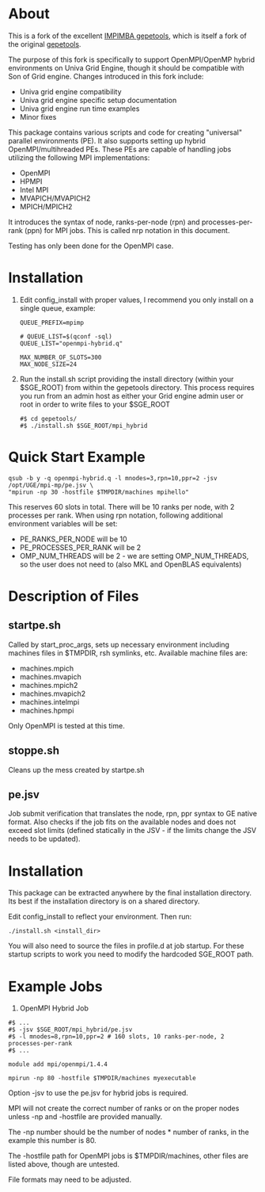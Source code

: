 About
=====

This is a fork of the excellent [IMPIMBA gepetools](https://github.com/IMPIMBA/gepetools), which is 
itself a fork of the original [gepetools](https://github.com/brlindblom/gepetools).

The purpose of this fork is specifically to support OpenMPI/OpenMP hybrid environments on 
Univa Grid Engine, though it should be compatible with Son of Grid engine. Changes introduced 
in this fork include:

 * Univa grid engine compatibility
 * Univa grid engine specific setup documentation
 * Univa grid engine run time examples
 * Minor fixes

This package contains various scripts and code for creating "universal" parallel
environments (PE). It also supports setting up hybrid OpenMPI/multihreaded PEs.
These PEs are capable of handling jobs utilizing the following MPI implementations:

 * OpenMPI
 * HPMPI
 * Intel MPI
 * MVAPICH/MVAPICH2
 * MPICH/MPICH2

It introduces the syntax of node, ranks-per-node (rpn) and processes-per-rank (ppn)
for MPI jobs. This is called nrp notation in this document.

Testing has only been done for the OpenMPI case.

Installation
============

1. Edit config_install with proper values, I recommend you only install on a single queue, example:
   ```
   QUEUE_PREFIX=mpimp
   
   # QUEUE_LIST=$(qconf -sql)
   QUEUE_LIST="openmpi-hybrid.q"
   
   MAX_NUMBER_OF_SLOTS=300
   MAX_NODE_SIZE=24
   ```

2. Run the install.sh script providing the install directory (within your $SGE_ROOT) from within 
   the gepetools directory. This process requires you run from an admin host as either your 
   Grid engine admin user or root in order to write files to your $SGE_ROOT
   ```
   #$ cd gepetools/
   #$ ./install.sh $SGE_ROOT/mpi_hybrid
   ``` 

Quick Start Example
===================

```
qsub -b y -q openmpi-hybrid.q -l mnodes=3,rpn=10,ppr=2 -jsv /opt/UGE/mpi-mp/pe.jsv \
"mpirun -np 30 -hostfile $TMPDIR/machines mpihello"
```

This reserves 60 slots in total. There will be 10 ranks per node, with
2 processes per rank.
When using rpn notation, following additional environment variables will be set:

* PE_RANKS_PER_NODE will be 10
* PE_PROCESSES_PER_RANK will be 2
* OMP_NUM_THREADS will be 2 - we are setting OMP_NUM_THREADS, so the user does not
  need to (also MKL and OpenBLAS equivalents)


Description of Files
====================

startpe.sh
----------

  Called by start\_proc\_args, sets up necessary environment including machines files in $TMPDIR,
  rsh symlinks, etc.  Available machine files are:
  * machines.mpich
  * machines.mvapich
  * machines.mpich2
  * machines.mvapich2
  * machines.intelmpi
  * machines.hpmpi

  Only OpenMPI is tested at this time.

stoppe.sh
----------

  Cleans up the mess created by startpe.sh

pe.jsv
------

  Job submit verification that translates the node, rpn, ppr syntax to GE
  native format. Also checks if the job fits on the available nodes and does
  not exceed slot limits (defined statically in the JSV - if the limits change
  the JSV needs to be updated).


Installation
============

This package can be extracted anywhere by the final installation directory.  
Its best if the installation directory is on a shared directory.

Edit config_install to reflect your environment. Then run:

```
./install.sh <install_dir>
```

You will also need to source the files in profile.d at job startup. For
these startup scripts to work you need to modify the hardcoded SGE_ROOT path.

Example Jobs
============

1. OpenMPI Hybrid Job

  ```
  #$ ...
  #$ -jsv $SGE_ROOT/mpi_hybrid/pe.jsv
  #$ -l mnodes=8,rpn=10,ppr=2 # 160 slots, 10 ranks-per-node, 2 processes-per-rank
  #$ ...

  module add mpi/openmpi/1.4.4

  mpirun -np 80 -hostfile $TMPDIR/machines myexecutable
  ```

  Option -jsv to use the pe.jsv for hybrid jobs is required.

  MPI will not create the correct number of ranks or on the proper nodes unless
  -np and -hostfile are provided manually.

  The -np number should be the number of nodes * number of ranks, in the example 
  this number is 80.

  The -hostfile path for OpenMPI jobs is $TMPDIR/machines, other files are 
  listed above, though are untested.

  File formats may need to be adjusted.
